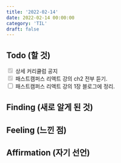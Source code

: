 ```yaml
---
title: '2022-02-14'
date: 2022-02-14 00:00:00
category: 'TIL'
draft: false
---
```


## Todo (할 것)

<input type=checkbox checked disabled/> 상세 커리큘럼 공지 <br />
<input type=checkbox checked disabled/> 패스트캠퍼스 리액트 강의 ch2 전부 듣기. <br />
<input type=checkbox /> 패스트캠퍼스 리액트 강의 1장 블로그에 정리. <br />

## Finding (새로 알게 된 것)

## Feeling (느낀 점)
## Affirmation (자기 선언)

